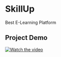 # SkillUp
Best E-Learning Platform

## Project Demo

[![Watch the video](https://via.placeholder.com/600x300?text=Click+to+Watch)](https://drive.google.com/file/d/1iWmSfQai1NtwYpaZnD3s7FGpQbWdDbz7/view?usp=sharing)

